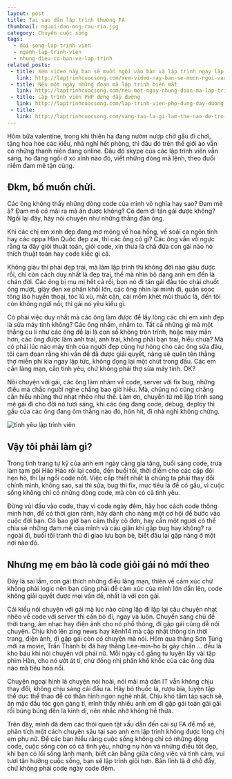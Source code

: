 ```yaml
---
layout: post
title: Tại sao dân lập trình thường FA
thumbnail: nguoi-dan-ong-rau-ria.jpg
category: Chuyện cuộc sống
tags:
  - doi-song-lap-trinh-vien
  - nganh-lap-trinh-vien
  - nhung-dieu-co-ban-ve-lap-trinh
related_posts:
 - title: Xem video này bạn sẽ muốn ngồi vào bàn và lập trình ngay lập tức
   link: http://laptrinhcuocsong.com/xem-video-nay-ban-se-muon-ngoi-vao-va-lap-trinh-ngay-lap-tuc.html
 - title: Nếu một ngày những đoạn mã lập trình biến mất
   link: http://laptrinhcuocsong.com/neu-mot-ngay-nhung-doan-ma-lap-trinh-bien-mat.html
 - title: Lập trình viên PHP đứng đầy đường
   link: http://laptrinhcuocsong.com/lap-trinh-vien-php-dung-day-duong.html
 - title:
   link: http://laptrinhcuocsong.com/sang-tao-la-gi-lam-the-nao-de-tro-nen-sang-tao.html
---
```

Hôm bữa valentine, trong khi thiên hạ đang nườm nượp chở gấu đi chơi, tặng hoa hòe các kiểu, nhà nghỉ hết phòng, thì đâu đó trên thế giới ảo vẫn có những thanh niên đang online. Đâu đó skype của các lập trình viên vẫn sáng, họ đang ngồi ở xó xỉnh nào đó, viết những dòng mã lệnh, theo đuổi niềm đam mê tận cùng.

## Đkm, bố muốn chửi.

Các ông không thấy những dòng code của mình vô nghĩa hay sao? Đam mê à? Đam mê có mài ra mà ăn được không? Có đem đi tán gái được không? Ngồi lại đây, hãy nói chuyện như những thằng đàn ông.

Khi các chị em xinh đẹp đang mơ mộng về hoa hồng, về soái ca ngôn tình hay các oppa Hàn Quốc đẹp zai, thì các ông có gì? Các ông vẫn vỗ ngực rằng ta đây giỏi thuật toán, giỏi code, xin thưa là chả đứa con gái nào nó thích thuật toán hay code kiếc gì cả.

Không giàu thì phải đẹp trai, mà làm lập trình thì không đời nào giàu được rồi, chỉ còn cách duy nhất là đẹp trai, thế mà nhìn bộ dạng anh em đến là chán đời. Các ông bị mụ mị hết cả rồi, bọn nó đi tán gái đầu tóc chải chuốt óng mượt, giày đen xe phân khối lớn, các ông nhìn lại mình đi, quần sooc tông lào huyền thoại, tóc lù xù, mắt cận, cái mồm khét mùi thuốc lá, đến tôi còn không ngửi nổi, thì gái nó yêu kiểu gì.

Có phải việc duy nhất mà các ông làm được để lấy lòng các chị em xinh đẹp là sửa máy tính không? Các ông nhầm, nhầm to. Tất cả những gì mà một thằng cu li như các ông để lại là con số không tròn trĩnh, hoặc may mắn hơn, các ông được làm anh trai, anh trai, không phải bạn trai, hiểu chưa? Mà có phải lúc nào máy tính của người đẹp cũng hư hỏng cho các ông sửa đâu, tôi cam đoan rằng khi vấn đề đã được giải quyết, nàng sẽ quên tên thằng thợ miễn phí kia ngay lập tức, không đọng lại một chút trong đầu. Các em cần lãng mạn, cần tình yêu, chứ không phải thợ sửa máy tính. OK?

Nói chuyện với gái, các ông lảm nhảm về code, server với fix bug, những điều mà chắc người nghe chẳng bao giờ hiểu. Mà, chúng nó cũng chẳng cần hiểu những thứ nhạt nhẽo như thế. Làm ơn, chuyển từ mê lập trình sang mê gái đi cho đời nó tươi sáng, khi các ông đang code, debug, deploy thì gấu của các ông đang ôm thằng nào đó, hôn hít, đi nhà nghỉ không chừng.

![tình yêu lập trình viên](images/coder-love.jpg)

## Vậy tôi phải làm gì?

Trong tình trạng tự kỷ của anh em ngày càng gia tăng, buổi sáng code, trưa làm tạm gói Hảo Hảo rồi lại code, đến buổi tối, thời điểm cho các cặp đôi hẹn hò, thì lại ngồi code nốt. Việc cấp thiết nhất là chúng ta phải thay đổi chính mình, không sao, sai thì sửa, bug thì fix, mục tiêu là để có gấu, vì cuộc sống không chỉ có những dòng code, mà còn có cả tình yêu.

Đừng vùi đầu vào code, thay vì code ngày đêm, hãy học cách code thông minh hơn, để có thời gian rảnh, hãy dành cho nàng một cơ hội để bước vào cuộc đời bạn. Có bao giờ bạn cảm thấy cô đơn, hay cần một người có thể chia sẻ những đam mê của mình và cáu giận khi gặp bug hay không? ra ngoài đi, buổi tối tranh thủ đi giao lưu bạn bè, biết đâu lại gặp nàng ở một nơi nào đó. 

## Nhưng mẹ em bảo là code giỏi gái nó mới theo

Đây là sai lầm, con gái thích những điều lãng mạn, thiên về cảm xúc chứ không phải logic nên bạn cũng phải để cảm xúc của mình lớn dần lên, code không giải quyết được mọi vấn đề, nhất là với con gái.

Cái kiểu nói chuyện với gái mà lúc nào cũng lặp đi lặp lại câu chuyện nhạt nhẽo về code với server thì cần bỏ đi, ngay và luôn. Chuyển sang chủ đề thời trang, âm nhạc hay điện ảnh cho nó phổ thông, đi gặp gái cũng dễ nói chuyện. Chịu khó lên zing news hay kênh14 mà cập nhật thông tin thời trang, điện ảnh, đi gặp gái còn có chuyện mà nói. Hôm qua thằng Sơn Tùng mới ra movie, Trấn Thành bị đá hay thằng Lee-min-ho bị gãy chân ... đều là kho báu khi nói chuyện với phái nữ. Mỗi ngày cố gắng tu luyện lấy vài tập phim Hàn, cho nó ướt át tí, chứ đống nhị phân khô khốc của các ông đứa nào mà tiêu hóa nổi.

Chuyện ngoại hình là chuyện nói hoài, nói  mãi mà dân IT vẫn không chịu thay đổi, không chịu sáng cái đầu ra. Hãy bỏ thuốc lá, rượu bia, luyện tập thể dục thể thao để có thân hình ngon nghẻ nhất. Chịu khó tắm táp sạch sẽ, ăn mặc đầu tóc gọn gàng tí, mình thấy nhiều anh em đi gặp gái toàn gãi gãi rồi búng búng đến là kinh dị, nên nhắc nhở không hề thừa. 

Trên đây, mình đã đem các thói quen tật xấu dẫn đến cái sự FA để mổ xẻ, phân tích một cách chuyên sâu tại sao anh em lập trình không được lòng chị em phụ nữ. Để các bạn hiểu rằng cuộc sống không chỉ có những dòng code, cuộc sống còn có cả tình yêu, những nụ hôn và những điều tốt đẹp, khi bạn có lối sống lành mạnh, biết cân bằng giữa công việc và tình cảm, vui tươi tận hưởng cuộc sống, bạn sẽ lập trình giỏi hơn. Bản lĩnh là ở chỗ đấy, chứ không phải code ngày code đêm.

